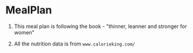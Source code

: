 # MealPlan

1. This meal plan is following the book - "thinner, leanner and stronger for women"

2. All the nutrition data is from `www.calorieking.com/`
